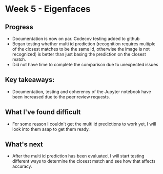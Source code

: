 # Week 5 - Eigenfaces

## Progress
- Documentation is now on par. Codecov testing added to github
- Began testing whether multi id prediction (recognition requires multiple of the closest matches to be the same id, otherwise the image is not recognized) is better than just basing the prediction on the closest match.
- Did not have time to complete the comparison due to unexpected issues

## Key takeaways:
- Documentation, testing and coherency of the Jupyter notebook have been increased due to the peer review requests.

## What I've found difficult
- For some reason I couldn't get the multi id predictions to work yet, I will look into them asap to get them ready.


## What's next
- After the multi id prediction has been evaluated, I will start testing different ways to determine the closest match and see how that affects accuracy.
